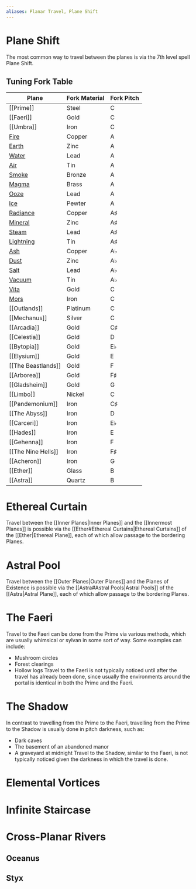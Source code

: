 ```yaml
---
aliases: Planar Travel, Plane Shift
---
```

# Plane Shift
The most common way to travel between the planes is via the 7th level spell Plane Shift.
## Tuning Fork Table
| Plane                                  | Fork Material | Fork Pitch |
| -------------------------------------- | ------------- | ---------- |
| [[Prime]]                              | Steel         | C          |
| [[Faeri]]                              | Gold          | C          |
| [[Umbra]]                              | Iron          | C          |
| [Fire](Plane%20of%20Fire.md)           | Copper        | A          |
| [Earth](Plane%20of%20Earth.md)         | Zinc          | A          |
| [Water](Plane%20of%20Water.md)         | Lead          | A          |
| [Air](Plane%20of%20Air.md)             | Tin           | A          |
| [Smoke](Plane%20of%20Smoke.md)         | Bronze        | A          |
| [Magma](Plane%20of%20Magma.md)         | Brass         | A          |
| [Ooze](Plane%20of%20Ooze.md)           | Lead          | A          |
| [Ice](Plane%20of%20Ice.md)             | Pewter        | A          |
| [Radiance](Plane%20of%20Radiance.md)   | Copper        | A♯         |
| [Mineral](Plane%20of%20Minerals.md)    | Zinc          | A♯         |
| [Steam](Plane%20of%20Steam.md)         | Lead          | A♯         |
| [Lightning](Plane%20of%20Lightning.md) | Tin           | A♯         |
| [Ash](Plane%20of%20Ash.md)             | Copper        | A♭         |
| [Dust](Plane%20of%20Dust.md)           | Zinc          | A♭         |
| [Salt](Plane%20of%20Salt.md)           | Lead          | A♭         |
| [Vacuum](Plane%20of%20Vacuum.md)       | Tin           | A♭         |
| [Vita](Vita.md)                        | Gold          | C          |
| [Mors](Mors.md)                        | Iron          | C          |
| [[Outlands]]                           | Platinum      | C          |
| [[Mechanus]]                           | Silver        | C          |
| [[Arcadia]]                            | Gold          | C♯         |
| [[Celestia]]                           | Gold          | D          |
| [[Bytopia]]                            | Gold          | E♭         |
| [[Elysium]]                            | Gold          | E          |
| [[The Beastlands]]                     | Gold          | F          |
| [[Arborea]]                            | Gold          | F♯         |
| [[Gladsheim]]                             | Gold          | G          |
| [[Limbo]]                              | Nickel        | C          |
| [[Pandemonium]]                        | Iron          | C♯         |
| [[The Abyss]]                          | Iron          | D          |
| [[Carceri]]                            | Iron          | E♭         |
| [[Hades]]                              | Iron          | E          |
| [[Gehenna]]                            | Iron          | F          |
| [[The Nine Hells]]                     | Iron          | F♯         |
| [[Acheron]]                            | Iron          | G          |
| [[Ether]]                              | Glass         | B          |
| [[Astra]]                              | Quartz        | B          |

# Ethereal Curtain
Travel between the [[Inner Planes|Inner Planes]] and the [[Innermost Planes]] is possible via the [[Ether#Ethereal Curtains|Ethereal Curtains]] of the [[Ether|Ethereal Plane]], each of which allow passage to the bordering Planes. 
# Astral Pool
Travel between the [[Outer Planes|Outer Planes]] and the Planes of Existence is possible via the [[Astra#Astral Pools|Astral Pools]] of the [[Astra|Astral Plane]], each of which allow passage to the bordering Planes. 
# The Faeri
Travel to the Faeri can be done from the Prime via various methods, which are usually whimsical or sylvan in some sort of way. Some examples can include: 
- Mushroom circles
- Forest clearings
- Hollow logs
Travel to the Faeri is not typically noticed until after the travel has already been done, since usually the environments around the portal is identical in both the Prime and the Faeri.
# The Shadow
In contrast to travelling from the Prime to the Faeri, travelling from the Prime to the Shadow is usually done in pitch darkness, such as:
- Dark caves
- The basement of an abandoned manor
- A graveyard at midnight
Travel to the Shadow, similar to the Faeri, is not typically noticed given the darkness in which the travel is done.
# Elemental Vortices
# Infinite Staircase
# Cross-Planar Rivers
## Oceanus
## Styx